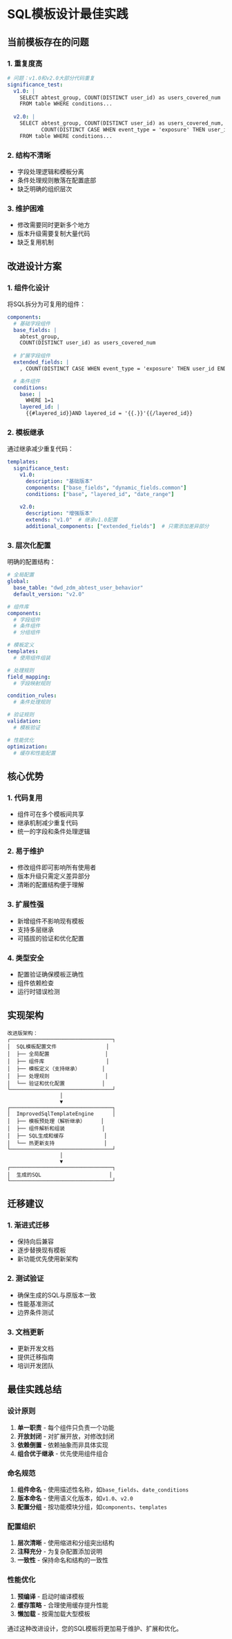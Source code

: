 # SQL模板设计最佳实践

## 当前模板存在的问题

### 1. 重复度高
```yaml
# 问题：v1.0和v2.0大部分代码重复
significance_test:
  v1.0: |
    SELECT abtest_group, COUNT(DISTINCT user_id) as users_covered_num
    FROM table WHERE conditions...
  
  v2.0: |
    SELECT abtest_group, COUNT(DISTINCT user_id) as users_covered_num,
           COUNT(DISTINCT CASE WHEN event_type = 'exposure' THEN user_id END) as exposure_users
    FROM table WHERE conditions...
```

### 2. 结构不清晰
- 字段处理逻辑和模板分离
- 条件处理规则散落在配置底部
- 缺乏明确的组织层次

### 3. 维护困难
- 修改需要同时更新多个地方
- 版本升级需要复制大量代码
- 缺乏复用机制

## 改进设计方案

### 1. 组件化设计

将SQL拆分为可复用的组件：

```yaml
components:
  # 基础字段组件
  base_fields: |
    abtest_group,
    COUNT(DISTINCT user_id) as users_covered_num
  
  # 扩展字段组件
  extended_fields: |
    , COUNT(DISTINCT CASE WHEN event_type = 'exposure' THEN user_id END) as exposure_users

  # 条件组件
  conditions:
    base: |
      WHERE 1=1
    layered_id: |
      {{#layered_id}}AND layered_id = '{{.}}'{{/layered_id}}
```

### 2. 模板继承

通过继承减少重复代码：

```yaml
templates:
  significance_test:
    v1.0:
      description: "基础版本"
      components: ["base_fields", "dynamic_fields.common"]
      conditions: ["base", "layered_id", "date_range"]
    
    v2.0:
      description: "增强版本"
      extends: "v1.0"  # 继承v1.0配置
      additional_components: ["extended_fields"]  # 只需添加差异部分
```

### 3. 层次化配置

明确的配置结构：

```yaml
# 全局配置
global:
  base_table: "dwd_zdm_abtest_user_behavior"
  default_version: "v2.0"

# 组件库
components:
  # 字段组件
  # 条件组件
  # 分组组件

# 模板定义
templates:
  # 使用组件组装

# 处理规则
field_mapping:
  # 字段映射规则

condition_rules:
  # 条件处理规则

# 验证规则
validation:
  # 模板验证

# 性能优化
optimization:
  # 缓存和性能配置
```

## 核心优势

### 1. 代码复用
- 组件可在多个模板间共享
- 继承机制减少重复代码
- 统一的字段和条件处理逻辑

### 2. 易于维护
- 修改组件即可影响所有使用者
- 版本升级只需定义差异部分
- 清晰的配置结构便于理解

### 3. 扩展性强
- 新增组件不影响现有模板
- 支持多层继承
- 可插拔的验证和优化配置

### 4. 类型安全
- 配置验证确保模板正确性
- 组件依赖检查
- 运行时错误检测

## 实现架构

```
改进版架构：
┌─────────────────────────────────┐
│  SQL模板配置文件                │
│  ├── 全局配置                  │
│  ├── 组件库                    │
│  ├── 模板定义（支持继承）       │
│  ├── 处理规则                  │
│  └── 验证和优化配置            │
└─────────────────────────────────┘
                 │
                 ▼
┌─────────────────────────────────┐
│  ImprovedSqlTemplateEngine      │
│  ├── 模板预处理（解析继承）     │
│  ├── 组件解析和组装            │
│  ├── SQL生成和缓存             │
│  └── 热更新支持                │
└─────────────────────────────────┘
                 │
                 ▼
┌─────────────────────────────────┐
│  生成的SQL                      │
└─────────────────────────────────┘
```

## 迁移建议

### 1. 渐进式迁移
- 保持向后兼容
- 逐步替换现有模板
- 新功能优先使用新架构

### 2. 测试验证
- 确保生成的SQL与原版本一致
- 性能基准测试
- 边界条件测试

### 3. 文档更新
- 更新开发文档
- 提供迁移指南
- 培训开发团队

## 最佳实践总结

### 设计原则
1. **单一职责** - 每个组件只负责一个功能
2. **开放封闭** - 对扩展开放，对修改封闭
3. **依赖倒置** - 依赖抽象而非具体实现
4. **组合优于继承** - 优先使用组件组合

### 命名规范
1. **组件命名** - 使用描述性名称，如`base_fields`、`date_conditions`
2. **版本命名** - 使用语义化版本，如`v1.0`、`v2.0`
3. **配置分组** - 按功能模块分组，如`components`、`templates`

### 配置组织
1. **层次清晰** - 使用缩进和分组突出结构
2. **注释充分** - 为复杂配置添加说明
3. **一致性** - 保持命名和结构的一致性

### 性能优化
1. **预编译** - 启动时编译模板
2. **缓存策略** - 合理使用缓存提升性能
3. **懒加载** - 按需加载大型模板

通过这种改进设计，您的SQL模板将更加易于维护、扩展和优化。 